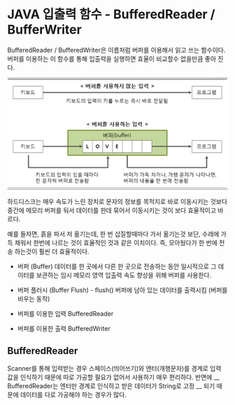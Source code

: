 
# JAVA 입출력 함수 - BufferedReader / BufferWriter

  BufferedReader / BufferedWriter은 이름처럼 버퍼를 이용해서 읽고 쓰는 함수이다.
  버퍼를 이용하는 이 함수를 통해 입출력을 실행하면 효율이 비교할수 없을만큼 좋아 진다.
  
  ![Buffer](../image/bufferuse.PNG)  
  
  하드디스크는 매우 속도가 느린 장치로 문자의 정보를 목적지로 바로 이동시키는 것보다 중간에 메모리 버퍼를 둬서 데이터를 한데 묶어서 이동시키는 것이 보다 효율적이고 바르다.
  
  예를 들자면, 흙을 파서 저 옮기는데, 한 번 삽질할때마다 가서 옮기는것 보단, 수레에 가득 채워서 한번에 나르는 것이 효율적인 것과 같은 이치이다. 즉, 모아뒀다가 한 번에 전송 하는것이 훨씬 더 효율적이다.
  
  - 버퍼 (Buffer)
    데이터를 한 곳에서 다른 한 곳으로 전송하는 동안 일시적으로 그 데이터를 보관하는 임시 메모리 영역
    입출력 속도 향상을 위해 버퍼를 사용한다.
    
  - 버퍼 플러시 (Buffer Flush) - flush()
    버퍼에 남아 있는 데이터를 출력시킴 (버퍼를 비우는 동작)
    
  - 버퍼를 이용한 입력
    BufferedReader
    
  - 버퍼를 이용한 출력
    BufferedWriter
    
## BufferedReader

  Scanner를 통해 입력받는 경우 스페이스(띄어쓰기)와 엔터(개행문자)를 경계로 입력 값을 인식하기 때문에 따로 가공할 필요가 없어서 사용하기 매우 편리하다. 반면에 __ BufferedReader는 엔터만 경계로 인식하고 받은 데이터가 String로 고정 __ 되기 때문에 데이터를 다로 가공해야 하는 경우가 많다.
    
  
